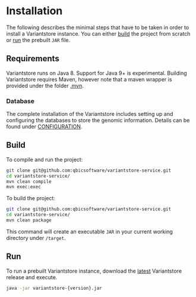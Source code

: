 # Installation

The following describes the minimal steps that have to be taken in order to install a Variantstore instance. You can either [build](#Build) the project from scratch or [run](#Run) the prebuilt `JAR` file.

## Requirements

Variantstore runs on Java 8. Support for Java 9+ is experimental. Building Variantstore requires Maven, however note that a maven wrapper is provided under the folder [.mvn](/.mvn).

### Database

The complete installation of the Variantstore includes setting up and configuring the databases to store the genomic information. Details can be found under [CONFIGURATION](CONFIGURATION.md).

## Build

To compile and run the project:

```bash
git clone git@github.com:qbicsoftware/variantstore-service.git
cd variantstore-service/
mvn clean compile
mvn exec:exec
```

To build the project:

```bash
git clone git@github.com:qbicsoftware/variantstore-service.git
cd variantstore-service/
mvn clean package
```

This command will create an executable `JAR` in your current working directory under `/target`.

## Run

To run a prebuilt Variantstore instance, download the [latest](https://github.com/qbicsoftware/variantstore-service/releases/latest/) Variantstore release and execute.

```bash
java -jar variantstore-{version}.jar
```
